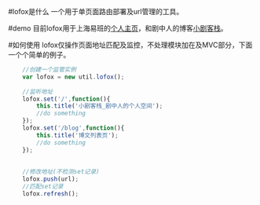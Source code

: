 #lofox是什么
一个用于单页面路由部署及url管理的工具。

#demo
目前lofox用于上海易班的[个人主页](http://www.yiban.cn)，和剧中人的博客[小剧客栈](http://bh-lay.com)。

#如何使用
lofox仅操作页面地址匹配及监控，不处理模块加在及MVC部分，下面一个个简单的例子。
```javascript
    //创建一个监管实例
    var lofox = new util.lofox();
    
    //监听地址
    lofox.set('/',function(){
        this.title('小剧客栈_剧中人的个人空间');
	    //do something
	});
    lofox.set('/blog',function(){
        this.title('博文列表页');
	    //do something
	});
    
    
    //修改地址(不检测set记录)
    lofox.push(url);
    //匹配set记录
	lofox.refresh();
```